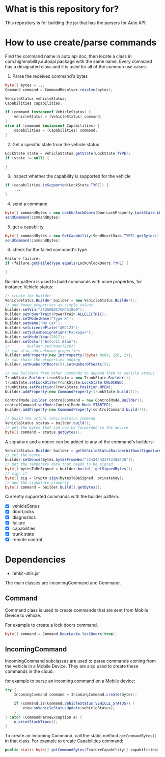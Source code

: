 # What is this repository for? #

This repository is for building the jar that has the parsers for Auto API.

# How to use create/parse commands #

Find the command name in auto api doc, then locate a class in com.highmobility.autoapi package with
the same name. Every command has a designated class and it is used for all of the common use cases:

1. Parse the received command's bytes
```java
byte[] bytes = ...
Command command = CommandResolver.resolve(bytes);

VehicleStatus vehicleStatus;
Capabilities capabilities;

if (command instanceof VehicleStatus) {
    vehicleStatus = (VehicleStatus) command;
}
else if (command instanceof Capabilities) {
    capabilities = (Capabilities) command;
}
```

2. Get a specific state from the vehicle status
```java
LockState state = vehicleStatus.getState(LockState.TYPE);
if (state != null) {

}
```

3. Inspect whether the capability is supported for the vehicle
```java
if (capabilities.isSupported(LockState.TYPE)) {
    ...
}
```

4. send a command
```java
byte[] commandBytes = new LockUnlockDoors(DoorLockProperty.LockState.LOCKED).getBytes();
sendCommand(commandBytes)
```

5. get a capability
```java
byte[] commandBytes = new GetCapability(SendHeartRate.TYPE).getBytes();
sendCommand(commandBytes)
```

6. check for the failed command's type
```java
Failure failure;
if (failure.getFailedType.equals(LockUnlockDoors.TYPE) {

}
```

Builder pattern is used to build commands with more properties, for instance Vehicle status:

```java
// create the builder
VehicleStatus.Builder builder = new VehicleStatus.Builder();
// add known properties as simple values 
builder.setVin("JF2SHBDC7CH451869");
builder.setPowerTrain(PowerTrain.ALLELECTRIC);
builder.setModelName("Type X");
builder.setName("My Car");
builder.setLicensePlate("ABC123");
builder.setSalesDesignation("Package+");
builder.setModelYear(2017);
builder.setColor("Estoril Blau");
//        builder.setPower(220);
// can also add unknown properties
builder.addProperty(new IntProperty((byte) 0x09, 220, 2));
// can chain the properties adding
builder.setNumberOfDoors(5).setNumberOfSeats(5);

// use builders from other commands to append them to vehicle status
TrunkState.Builder trunkState = new TrunkState.Builder();
trunkState.setLockState(TrunkState.LockState.UNLOCKED);
trunkState.setPosition(TrunkState.Position.OPEN);
builder.addProperty(new CommandProperty(trunkState.build()));

ControlMode.Builder controlCommand = new ControlMode.Builder();
controlCommand.setMode(ControlMode.Mode.STARTED);
builder.addProperty(new CommandProperty(controlCommand.build()));

// build the actual vehicleStatus command
VehicleStatus status = builder.build();
// get the bytes that can now be forwarded to the device
byte[] command = status.getBytes();
```

A signature and a nonce can be added to any of the command's builders:

```java
VehicleStatus.Builder builder = getVehicleStatusBuilderWithoutSignature();
// set the nonce
builder.setNonce(Bytes.bytesFromHex("324244433743483436"));
// get the temporary data that needs to be signed
byte[] bytesToBeSigned = builder.build().getSignedBytes();
// sign it
byte[] sig = Crypto.sign(bytesToBeSigned, privateKey);
// add the signature property
byte[] command = builder.build().getBytes();
```

Currently supported commands with the builder pattern:
- [x] vehicleStatus
- [x] doorLocks
- [x] diagnostics
- [x] failure
- [x] capabilities
- [x] trunk state
- [x] remote control

# Dependencies #

* hmkit-utils.jar

The main classes are IncomingCommand and Command.

## Command ##
Command class is used to create commands that are sent from Mobile Device to vehicle.

For example to create a lock doors command.

```java
byte[] command = Command.DoorLocks.lockDoors(true);
```

## IncomingCommand ##

IncomingCommand subclasses are used to parse commands coming from the vehicle in a Mobile Device.
They are also used to create these commands in the cloud.

for example to parse an incoming command on a Mobile device:

```java
try {
    IncomingCommand command = IncomingCommand.create(bytes);

    if (command.is(Command.VehicleStatus.VEHICLE_STATUS)) {
        view.onVehicleStatusUpdate(vehicleStatus);
    }
} catch (CommandParseException e) {
    e.printStackTrace();
}
```

To create an Incoming Command, call the static method `getCommandBytes()` in that class. For example to create Capabilities command:

```java
public static byte[] getCommandBytes(FeatureCapability[] capabilities)
```

